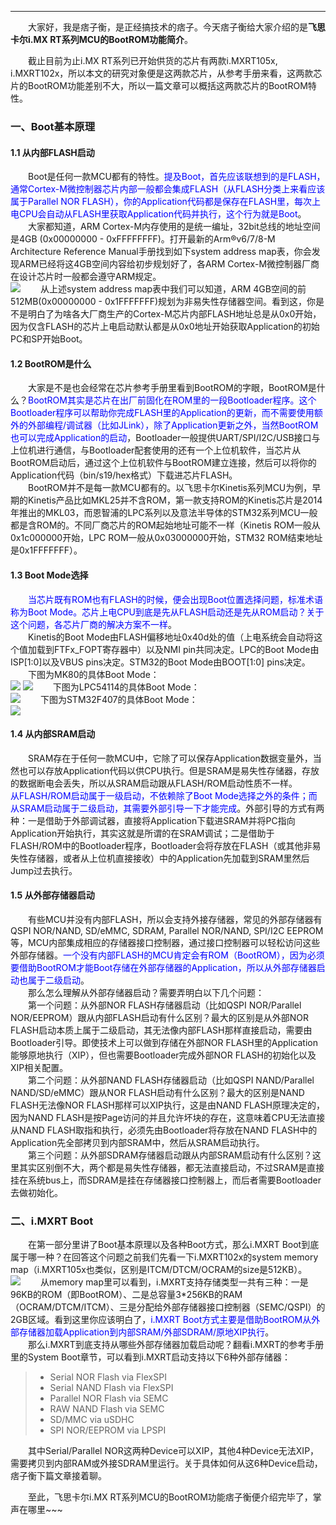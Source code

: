 ----
　　大家好，我是痞子衡，是正经搞技术的痞子。今天痞子衡给大家介绍的是**飞思卡尔i.MX RT系列MCU的BootROM功能简介**。  

　　截止目前为止i.MX RT系列已开始供货的芯片有两款i.MXRT105x, i.MXRT102x，所以本文的研究对象便是这两款芯片，从参考手册来看，这两款芯片的BootROM功能差别不大，所以一篇文章可以概括这两款芯片的BootROM特性。  

### 一、Boot基本原理
#### 1.1 从内部FLASH启动
　　Boot是任何一款MCU都有的特性。<font color="Blue">提及Boot，首先应该联想到的是FLASH，通常Cortex-M微控制器芯片内部一般都会集成FLASH（从FLASH分类上来看应该属于Parallel NOR FLASH），你的Application代码都是保存在FLASH里，每次上电CPU会自动从FLASH里获取Application代码并执行，这个行为就是Boot</font>。  
　　大家都知道，ARM Cortex-M内存使用的是统一编址，32bit总线的地址空间是4GB (0x00000000 - 0xFFFFFFFF)。打开最新的Arm®v6/7/8-M Architecture Reference Manual手册找到如下system address map表，你会发现ARM已经将这4GB空间内容给初步规划好了，各ARM Cortex-M微控制器厂商在设计芯片时一般都会遵守ARM规定。  
<img src="http://odox9r8vg.bkt.clouddn.com/image/cnblogs/i.MXRT_Boot_ArmMemMap.PNG" style="zoom:100%" />
　　从上述system address map表中我们可以知道，ARM 4GB空间的前512MB(0x00000000 - 0x1FFFFFFF)规划为非易失性存储器空间。看到这，你是不是明白了为啥各大厂商生产的Cortex-M芯片内部FLASH地址总是从0x0开始，因为仅含FLASH的芯片上电启动默认都是从0x0地址开始获取Application的初始PC和SP开始Boot。  

#### 1.2 BootROM是什么
　　大家是不是也会经常在芯片参考手册里看到BootROM的字眼，BootROM是什么？<font color="Blue">BootROM其实是芯片在出厂前固化在ROM里的一段Bootloader程序。这个Bootloader程序可以帮助你完成FLASH里的Application的更新，而不需要使用额外的外部编程/调试器（比如JLink），除了Application更新之外，当然BootROM也可以完成Application的启动</font>，Bootloader一般提供UART/SPI/I2C/USB接口与上位机进行通信，与Bootloader配套使用的还有一个上位机软件，当芯片从BootROM启动后，通过这个上位机软件与BootROM建立连接，然后可以将你的Application代码（bin/s19/hex格式）下载进芯片FLASH。  
　　BootROM并不是每一款MCU都有的。以飞思卡尔Kinetis系列MCU为例，早期的Kinetis产品比如MKL25并不含ROM，第一款支持ROM的Kinetis芯片是2014年推出的MKL03，而恩智浦的LPC系列以及意法半导体的STM32系列MCU一般都是含ROM的。不同厂商芯片的ROM起始地址可能不一样（Kinetis ROM一般从0x1c000000开始，LPC ROM一般从0x03000000开始，STM32 ROM结束地址是0x1FFFFFFF）。  

#### 1.3 Boot Mode选择
　　<font color="Blue">当芯片既有ROM也有FLASH的时候，便会出现Boot位置选择问题，标准术语称为Boot Mode。芯片上电CPU到底是先从FLASH启动还是先从ROM启动？关于这个问题，各芯片厂商的解决方案不一样</font>。  
　　Kinetis的Boot Mode由FLASH偏移地址0x40d处的值（上电系统会自动将这个值加载到FTFx_FOPT寄存器中）以及NMI pin共同决定。LPC的Boot Mode由ISP[1:0]以及VBUS pins决定。STM32的Boot Mode由BOOT[1:0] pins决定。  
　　下图为MK80的具体Boot Mode：  
<img src="http://odox9r8vg.bkt.clouddn.com/image/cnblogs/i.MXRT_Boot_ModeK80_1.PNG" style="zoom:100%" />
<img src="http://odox9r8vg.bkt.clouddn.com/image/cnblogs/i.MXRT_Boot_ModeK80_2.PNG" style="zoom:100%" />
　　下图为LPC54114的具体Boot Mode：  
<img src="http://odox9r8vg.bkt.clouddn.com/image/cnblogs/i.MXRT_Boot_ModeLPC54114_1.PNG" style="zoom:100%" />
　　下图为STM32F407的具体Boot Mode：  
<img src="http://odox9r8vg.bkt.clouddn.com/i.MXRT_Boot_ModeSTM32F407_1.PNG" style="zoom:100%" />

#### 1.4 从内部SRAM启动
　　SRAM存在于任何一款MCU中，它除了可以保存Application数据变量外，当然也可以存放Application代码以供CPU执行。但是SRAM是易失性存储器，存放的数据断电会丢失，所以从SRAM启动跟从FLASH/ROM启动性质不一样。
　　<font color="Blue">从FLASH/ROM启动属于一级启动，不依赖除了Boot Mode选择之外的条件；而从SRAM启动属于二级启动，其需要外部引导一下才能完成</font>。外部引导的方式有两种：一是借助于外部调试器，直接将Application下载进SRAM并将PC指向Application开始执行，其实这就是所谓的在SRAM调试；二是借助于FLASH/ROM中的Bootloader程序，Bootloader会将存放在FLASH（或其他非易失性存储器，或者从上位机直接接收）中的Application先加载到SRAM里然后Jump过去执行。  

#### 1.5 从外部存储器启动
　　有些MCU并没有内部FLASH，所以会支持外接存储器，常见的外部存储器有QSPI NOR/NAND, SD/eMMC, SDRAM, Parallel NOR/NAND, SPI/I2C EEPROM等，MCU内部集成相应的存储器接口控制器，通过接口控制器可以轻松访问这些外部存储器。<font color="Blue">一个没有内部FLASH的MCU肯定会有ROM（BootROM），因为必须要借助BootROM才能Boot存储在外部存储器的Application，所以从外部存储器启动也属于二级启动</font>。  
　　那么怎么理解从外部存储器启动？需要弄明白以下几个问题：  
　　第一个问题：从外部NOR FLASH存储器启动（比如QSPI NOR/Parallel NOR/EEPROM）跟从内部FLASH启动有什么区别？最大的区别是从外部NOR FLASH启动本质上属于二级启动，其无法像内部FLASH那样直接启动，需要由Bootloader引导。即使技术上可以做到存储在外部NOR FLASH里的Application能够原地执行（XIP），但也需要Bootloader完成外部NOR FLASH的初始化以及XIP相关配置。  
　　第二个问题：从外部NAND FLASH存储器启动（比如QSPI NAND/Parallel NAND/SD/eMMC）跟从NOR FLASH启动有什么区别？最大的区别是NAND FLASH无法像NOR FLASH那样可以XIP执行，这是由NAND FLASH原理决定的，因为NAND FLASH是按Page访问的并且允许坏块的存在，这意味着CPU无法直接从NAND FLASH取指和执行，必须先由Bootloader将存放在NAND FLASH中的Application先全部拷贝到内部SRAM中，然后从SRAM启动执行。  
　　第三个问题：从外部SDRAM存储器启动跟从内部SRAM启动有什么区别？这里其实区别倒不大，两个都是易失性存储器，都无法直接启动，不过SRAM是直接挂在系统bus上，而SDRAM是挂在存储器接口控制器上，而后者需要Bootloader去做初始化。  

### 二、i.MXRT Boot
　　在第一部分里讲了Boot基本原理以及各种Boot方式，那么i.MXRT Boot到底属于哪一种？在回答这个问题之前我们先看一下i.MXRT102x的system memory map（i.MXRT105x也类似，区别是ITCM/DTCM/OCRAM的size是512KB）。  
<img src="http://odox9r8vg.bkt.clouddn.com/image/cnblogs/i.MXRT_Boot_1020MemMap.PNG" style="zoom:100%" />
　　从memory map里可以看到，i.MXRT支持存储类型一共有三种：一是96KB的ROM（即BootROM）、二是总容量3*256KB的RAM（OCRAM/DTCM/ITCM）、三是分配给外部存储器接口控制器（SEMC/QSPI）的2GB区域。看到这里你应该明白了，<font color="Blue">i.MXRT Boot方式主要是借助BootROM从外部存储器加载Application到内部SRAM/外部SDRAM/原地XIP执行</font>。  
　　那么i.MXRT到底支持从哪些外部存储器加载启动呢？翻看i.MXRT的参考手册里的System Boot章节，可以看到i.MXRT启动支持以下6种外部存储器：  
> * Serial NOR Flash via FlexSPI
> * Serial NAND Flash via FlexSPI
> * Parallel NOR Flash via SEMC
> * RAW NAND Flash via SEMC
> * SD/MMC via uSDHC
> * SPI NOR/EEPROM via LPSPI

　　其中Serial/Parallel NOR这两种Device可以XIP，其他4种Device无法XIP，需要拷贝到内部RAM或外接SDRAM里运行。关于具体如何从这6种Device启动，痞子衡下篇文章接着聊。  

　　至此，飞思卡尔i.MX RT系列MCU的BootROM功能痞子衡便介绍完毕了，掌声在哪里~~~ 

